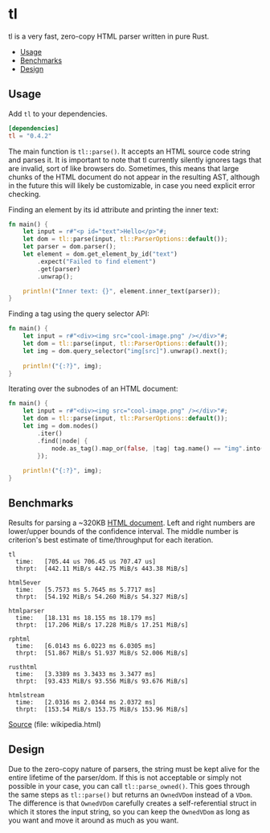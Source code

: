 # tl
tl is a very fast, zero-copy HTML parser written in pure Rust. <br />

- [Usage](#usage)
- [Benchmarks](#benchmarks)
- [Design](#design)

## Usage
Add `tl` to your dependencies.
```toml
[dependencies]
tl = "0.4.2"
```

The main function is `tl::parse()`. It accepts an HTML source code string and parses it. It is important to note that tl currently silently ignores tags that are invalid, sort of like browsers do. Sometimes, this means that large chunks of the HTML document do not appear in the resulting AST, although in the future this will likely be customizable, in case you need explicit error checking.

Finding an element by its id attribute and printing the inner text:
```rust
fn main() {
    let input = r#"<p id="text">Hello</p>"#;
    let dom = tl::parse(input, tl::ParserOptions::default());
    let parser = dom.parser();
    let element = dom.get_element_by_id("text")
        .expect("Failed to find element")
        .get(parser)
        .unwrap();

    println!("Inner text: {}", element.inner_text(parser));
}
```

Finding a tag using the query selector API:
```rust
fn main() {
    let input = r#"<div><img src="cool-image.png" /></div>"#;
    let dom = tl::parse(input, tl::ParserOptions::default());
    let img = dom.query_selector("img[src]").unwrap().next();
    
    println!("{:?}", img);
}
```

Iterating over the subnodes of an HTML document:
```rust
fn main() {
    let input = r#"<div><img src="cool-image.png" /></div>"#;
    let dom = tl::parse(input, tl::ParserOptions::default());
    let img = dom.nodes()
        .iter()
        .find(|node| {
            node.as_tag().map_or(false, |tag| tag.name() == "img".into())
        });
    
    println!("{:?}", img);
}
```

## Benchmarks
Results for parsing a ~320KB [HTML document](https://github.com/y21/rust-html-parser-benchmark/blob/80d24a260ab9377bc704aa0b12657539aeaa4777/data/wikipedia.html).
Left and right numbers are lower/upper bounds of the confidence interval. The middle number is criterion's best estimate of time/throughput for each iteration.
```notrust
tl
  time:   [705.44 us 706.45 us 707.47 us]
  thrpt:  [442.11 MiB/s 442.75 MiB/s 443.38 MiB/s]

html5ever
  time:   [5.7573 ms 5.7645 ms 5.7717 ms]
  thrpt:  [54.192 MiB/s 54.260 MiB/s 54.327 MiB/s]
  
htmlparser
  time:   [18.131 ms 18.155 ms 18.179 ms]
  thrpt:  [17.206 MiB/s 17.228 MiB/s 17.251 MiB/s]
  
rphtml
  time:   [6.0143 ms 6.0223 ms 6.0305 ms]
  thrpt:  [51.867 MiB/s 51.937 MiB/s 52.006 MiB/s]
  
rusthtml
  time:   [3.3389 ms 3.3433 ms 3.3477 ms]
  thrpt:  [93.433 MiB/s 93.556 MiB/s 93.676 MiB/s]
  
htmlstream
  time:   [2.0316 ms 2.0344 ms 2.0372 ms]
  thrpt:  [153.54 MiB/s 153.75 MiB/s 153.96 MiB/s]
```

[Source](https://github.com/y21/rust-html-parser-benchmark/tree/80d24a260ab9377bc704aa0b12657539aeaa4777) (file: wikipedia.html)

## Design
Due to the zero-copy nature of parsers, the string must be kept alive for the entire lifetime of the parser/dom.
If this is not acceptable or simply not possible in your case, you can call `tl::parse_owned()`.
This goes through the same steps as `tl::parse()` but returns an `OwnedVDom` instead of a `VDom`.
The difference is that `OwnedVDom` carefully creates a self-referential struct in which it stores the input string, so you can keep the `OwnedVDom` as long as you want and move it around as much as you want.